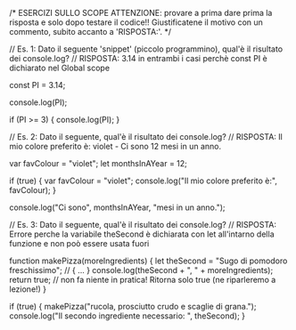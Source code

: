 /*
ESERCIZI SULLO SCOPE ATTENZIONE: provare a prima dare prima la risposta e solo dopo testare il codice!! Giustificatene il motivo con un commento, subito accanto a 'RISPOSTA:'. */

// Es. 1: Dato il seguente 'snippet' (piccolo programmino), qual'è il risultato dei console.log? // RISPOSTA: 3.14 in entrambi i casi perchè const PI è dichiarato nel Global scope

const PI = 3.14;

console.log(PI);

if (PI >= 3) { console.log(PI); }

// Es. 2: Dato il seguente, qual'è il risultato dei console.log? // RISPOSTA: Il mio colore preferito è: violet - Ci sono 12 mesi in un anno.

var favColour = "violet"; let monthsInAYear = 12;

if (true) { var favColour = "violet"; console.log("Il mio colore preferito è:", favColour); }

console.log("Ci sono", monthsInAYear, "mesi in un anno.");

// Es. 3: Dato il seguente, qual'è il risultato dei console.log? // RISPOSTA: Errore perche la variabile theSecond è dichiarata con let all'intarno della funzione e non poò essere usata fuori

function makePizza(moreIngredients) { let theSecond = "Sugo di pomodoro freschissimo"; // { ... } console.log(theSecond + ", " + moreIngredients); return true; // non fa niente in pratica! Ritorna solo true (ne riparleremo a lezione!) }

if (true) { makePizza("rucola, prosciutto crudo e scaglie di grana."); console.log("Il secondo ingrediente necessario: ", theSecond); }